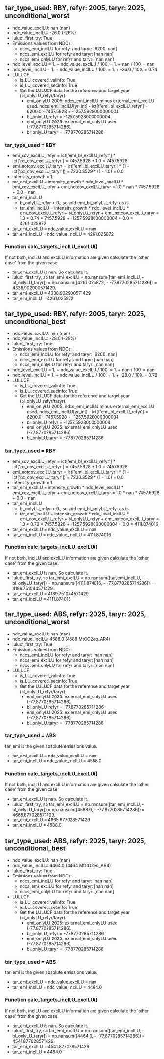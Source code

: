 

## tar_type_used: RBY, refyr: 2005, taryr: 2025, unconditional_worst
- ndc_value_exclLU: nan (nan)
- ndc_value_inclLU: -26.0 (-26%)
- lulucf_first_try: True
- Emissions values from NDCs:
  - ndcs_emi_inclLU for refyr and taryr: [6200.   nan]
  - ndcs_emi_exclLU for refyr and taryr: [nan nan]
  - ndcs_emi_onlyLU for refyr and taryr: [nan nan]
- ndc_level_exclLU = 1. + ndc_value_exclLU / 100. = 1. + nan / 100. = nan
- ndc_level_inclLU = 1. + ndc_value_inclLU / 100. = 1. + -26.0 / 100. = 0.74
- LULUCF
  - is_LU_covered_valinfo: True
  - is_LU_covered_secinfo: True
  - Get the LULUCF data for the reference and target year (bl_onlyLU_refyr/taryr).
    - emi_onlyLU 2005: ndcs_emi_inclLU minus external_emi_exclLU used. ndcs_emi_inclLU[yr_int] - ict[f'emi_bl_exclLU_refyr'] = 6200.0 - 7457.5928 = -1257.5928000000004
    - bl_onlyLU_refyr = -1257.5928000000004
    - emi_onlyLU 2025: external_emi_onlyLU used (-77.8770285714286).
    - bl_onlyLU_taryr = -77.8770285714286
### tar_type_used = RBY
- emi_cov_exclLU_refyr = ict['emi_bl_exclLU_refyr'] * ict['pc_cov_exclLU_refyr'] = 7457.5928 * 1.0 = 7457.5928
- emi_notcov_exclLU_taryr = ict['emi_bl_exclLU_taryr'] * (1 - ict['pc_cov_exclLU_taryr']) = 7230.3529 * (1 - 1.0) = 0.0
- intensity_growth = 1.
- tar_emi_exclLU = intensity_growth * ndc_level_exclLU * emi_cov_exclLU_refyr + emi_notcov_exclLU_taryr = 1.0 * nan * 7457.5928 + 0.0 = nan
- tar_emi_inclLU
  - bl_onlyLU_refyr < 0., so add emi_bl_onlyLU_refyr as is.
  - tar_emi_inclLU = intensity_growth * ndc_level_inclLU * emi_cov_exclLU_refyr + bl_onlyLU_refyr + emi_notcov_exclLU_taryr = 1.0 * 0.74 * 7457.5928 + -1257.5928000000004 + 0.0 = 4261.025872
- tar_emi_exclLU = ndc_value_exclLU = nan
- tar_emi_inclLU = ndc_value_inclLU = 4261.025872
### Function calc_targets_inclLU_exclLU()
If not both, inclLU and exclLU information are given calculate the 'other case' from the given case.
- tar_emi_exclLU is nan. So calculate it.
- lulucf_first_try, so tar_emi_exclLU = np.nansum([tar_emi_inclLU, -bl_onlyLU_taryr]) = np.nansum([4261.025872, - -77.8770285714286]) = 4338.902900571429.
- tar_emi_exclLU = 4338.902900571429
- tar_emi_inclLU = 4261.025872

## tar_type_used: RBY, refyr: 2005, taryr: 2025, unconditional_best
- ndc_value_exclLU: nan (nan)
- ndc_value_inclLU: -28.0 (-28%)
- lulucf_first_try: True
- Emissions values from NDCs:
  - ndcs_emi_inclLU for refyr and taryr: [6200.   nan]
  - ndcs_emi_exclLU for refyr and taryr: [nan nan]
  - ndcs_emi_onlyLU for refyr and taryr: [nan nan]
- ndc_level_exclLU = 1. + ndc_value_exclLU / 100. = 1. + nan / 100. = nan
- ndc_level_inclLU = 1. + ndc_value_inclLU / 100. = 1. + -28.0 / 100. = 0.72
- LULUCF
  - is_LU_covered_valinfo: True
  - is_LU_covered_secinfo: True
  - Get the LULUCF data for the reference and target year (bl_onlyLU_refyr/taryr).
    - emi_onlyLU 2005: ndcs_emi_inclLU minus external_emi_exclLU used. ndcs_emi_inclLU[yr_int] - ict[f'emi_bl_exclLU_refyr'] = 6200.0 - 7457.5928 = -1257.5928000000004
    - bl_onlyLU_refyr = -1257.5928000000004
    - emi_onlyLU 2025: external_emi_onlyLU used (-77.8770285714286).
    - bl_onlyLU_taryr = -77.8770285714286
### tar_type_used = RBY
- emi_cov_exclLU_refyr = ict['emi_bl_exclLU_refyr'] * ict['pc_cov_exclLU_refyr'] = 7457.5928 * 1.0 = 7457.5928
- emi_notcov_exclLU_taryr = ict['emi_bl_exclLU_taryr'] * (1 - ict['pc_cov_exclLU_taryr']) = 7230.3529 * (1 - 1.0) = 0.0
- intensity_growth = 1.
- tar_emi_exclLU = intensity_growth * ndc_level_exclLU * emi_cov_exclLU_refyr + emi_notcov_exclLU_taryr = 1.0 * nan * 7457.5928 + 0.0 = nan
- tar_emi_inclLU
  - bl_onlyLU_refyr < 0., so add emi_bl_onlyLU_refyr as is.
  - tar_emi_inclLU = intensity_growth * ndc_level_inclLU * emi_cov_exclLU_refyr + bl_onlyLU_refyr + emi_notcov_exclLU_taryr = 1.0 * 0.72 * 7457.5928 + -1257.5928000000004 + 0.0 = 4111.874016
- tar_emi_exclLU = ndc_value_exclLU = nan
- tar_emi_inclLU = ndc_value_inclLU = 4111.874016
### Function calc_targets_inclLU_exclLU()
If not both, inclLU and exclLU information are given calculate the 'other case' from the given case.
- tar_emi_exclLU is nan. So calculate it.
- lulucf_first_try, so tar_emi_exclLU = np.nansum([tar_emi_inclLU, -bl_onlyLU_taryr]) = np.nansum([4111.874016, - -77.8770285714286]) = 4189.751044571429.
- tar_emi_exclLU = 4189.751044571429
- tar_emi_inclLU = 4111.874016

## tar_type_used: ABS, refyr: 2025, taryr: 2025, unconditional_worst
- ndc_value_exclLU: nan (nan)
- ndc_value_inclLU: 4588.0 (4588 MtCO2eq_AR4)
- lulucf_first_try: True
- Emissions values from NDCs:
  - ndcs_emi_inclLU for refyr and taryr: [nan nan]
  - ndcs_emi_exclLU for refyr and taryr: [nan nan]
  - ndcs_emi_onlyLU for refyr and taryr: [nan nan]
- LULUCF
  - is_LU_covered_valinfo: True
  - is_LU_covered_secinfo: True
  - Get the LULUCF data for the reference and target year (bl_onlyLU_refyr/taryr).
    - emi_onlyLU 2025: external_emi_onlyLU used (-77.8770285714286).
    - bl_onlyLU_refyr = -77.8770285714286
    - emi_onlyLU 2025: external_emi_onlyLU used (-77.8770285714286).
    - bl_onlyLU_taryr = -77.8770285714286
### tar_type_used = ABS
tar_emi is the given absolute emissions value.
- tar_emi_exclLU = ndc_value_exclLU = nan
- tar_emi_inclLU = ndc_value_inclLU = 4588.0
### Function calc_targets_inclLU_exclLU()
If not both, inclLU and exclLU information are given calculate the 'other case' from the given case.
- tar_emi_exclLU is nan. So calculate it.
- lulucf_first_try, so tar_emi_exclLU = np.nansum([tar_emi_inclLU, -bl_onlyLU_taryr]) = np.nansum([4588.0, - -77.8770285714286]) = 4665.877028571429.
- tar_emi_exclLU = 4665.877028571429
- tar_emi_inclLU = 4588.0

## tar_type_used: ABS, refyr: 2025, taryr: 2025, unconditional_best
- ndc_value_exclLU: nan (nan)
- ndc_value_inclLU: 4464.0 (4464 MtCO2eq_AR4)
- lulucf_first_try: True
- Emissions values from NDCs:
  - ndcs_emi_inclLU for refyr and taryr: [nan nan]
  - ndcs_emi_exclLU for refyr and taryr: [nan nan]
  - ndcs_emi_onlyLU for refyr and taryr: [nan nan]
- LULUCF
  - is_LU_covered_valinfo: True
  - is_LU_covered_secinfo: True
  - Get the LULUCF data for the reference and target year (bl_onlyLU_refyr/taryr).
    - emi_onlyLU 2025: external_emi_onlyLU used (-77.8770285714286).
    - bl_onlyLU_refyr = -77.8770285714286
    - emi_onlyLU 2025: external_emi_onlyLU used (-77.8770285714286).
    - bl_onlyLU_taryr = -77.8770285714286
### tar_type_used = ABS
tar_emi is the given absolute emissions value.
- tar_emi_exclLU = ndc_value_exclLU = nan
- tar_emi_inclLU = ndc_value_inclLU = 4464.0
### Function calc_targets_inclLU_exclLU()
If not both, inclLU and exclLU information are given calculate the 'other case' from the given case.
- tar_emi_exclLU is nan. So calculate it.
- lulucf_first_try, so tar_emi_exclLU = np.nansum([tar_emi_inclLU, -bl_onlyLU_taryr]) = np.nansum([4464.0, - -77.8770285714286]) = 4541.877028571429.
- tar_emi_exclLU = 4541.877028571429
- tar_emi_inclLU = 4464.0